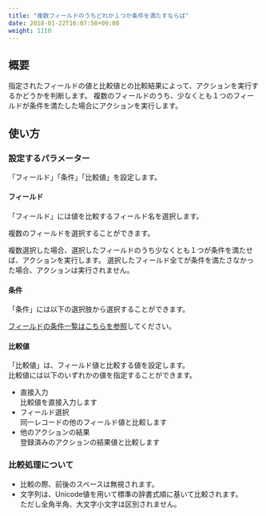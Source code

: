 ```yaml
---
title: "複数フィールドのうちどれか１つか条件を満たすならば"
date: 2018-01-22T16:07:50+09:00
weight: 1110
---
```


## 概要

指定されたフィールドの値と比較値との比較結果によって、アクションを実行するかどうかを判断します。
複数のフィールドのうち、少なくとも１つのフィールドが条件を満たした場合にアクションを実行します。

## 使い方

### 設定するパラメーター
「フィールド」「条件」「比較値」を設定します。

#### フィールド
「フィールド」には値を比較するフィールド名を選択します。

複数のフィールドを選択することができます。

複数選択した場合、選択したフィールドのうち少なくとも１つが条件を満たせば、アクションを実行します。
選択したフィールド全てが条件を満たさなかった場合、アクションは実行されません。

#### 条件
「条件」には以下の選択肢から選択することができます。

<a href="https://support.gusuku.io/ja-JP/support/solutions/articles/36000045806" target="_blank">フィールドの条件一覧はこちらを参照</a>してください。


#### 比較値
「比較値」は、フィールド値と比較する値を設定します。  
比較値には以下のいずれかの値を指定することができます。

- 直接入力  
比較値を直接入力します
- フィールド選択  
同一レコードの他のフィールド値と比較します
- 他のアクションの結果  
登録済みのアクションの結果値と比較します

### 比較処理について
 - 比較の際、前後のスペースは無視されます。
 - 文字列は、Unicode値を用いて標準の辞書式順に基いて比較されます。  
 ただし全角半角、大文字小文字は区別されません。


